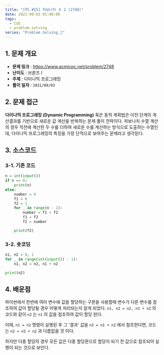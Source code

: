 ```yaml
---
title: "[PS #25] 피보나치 수 2 (2748)"
date: 2021-09-03 01:00:00
tags:
  - CSE
  - problem-solving
series: "Problem Solving 🤔"
---
```


## 1. 문제 개요

- **문제 링크** : https://www.acmicpc.net/problem/2748
- **난이도** : 브론즈 I
- **주제** : 다이나믹 프로그래밍
- **풀이 일자** : `2021/09/03`

## 2. 문제 접근

**다이나믹 프로그래밍 (Dynamic Programming)** 혹은 동적 계획법은 이전 단계의 계산결과를 기반으로 새로운 값 계산을 반복하는 문제 풀이 전략이다. 피보나치 수열 계산의 경우 직전에 계산한 두 수를 더하여 새로운 수를 계산하는 방식으로 도출하는 수열인데, 다이나믹 프로그래밍의 특징을 가장 단적으로 보여주는 문제라고 생각된다.

## 3. 소스코드

### 3-1. 기존 코드

```python
n = int(input())
if n == 0:
    print(n)
else:
    number = 0
    f1 = 0
    f2 = 1
    for _ in range(n - 1):
        number = f1 + f2
        f1 = f2
        f2 = number

    print(f2)
```

### 3-2. 숏코딩

```python
n1, n2 = 0, 1
for _ in range(int(input()) - 1):
    n1, n2 = n2, n1 + n2

print(n2)
```

## 4. 배운점

파이썬에서 한번에 여러 변수에 값을 할당하는 구문을 사용할때 변수가 다른 변수를 참조하여 값이 할당될 경우 어떻게 처리되는지 알게 되었다. `n1, n2 = n2, n1 + n2` 의 코드와 같이 `n2` 는 `n1` 의 값을 참조하여 값이 할당 된다.

이때, `n1 = n2` 명령이 실행된 후 그 '결과' 값을 `n2 = n1 + n2` 에서 참조한다면, 코드는 `n2 = n2 + n2` 과 다름없을 것 이다.

하지만 다중 할당의 경우 모든 값은 다중 할당문으로 할당이 되기 전 값으로 참조되어 실행이 되는 것으로 보인다.

